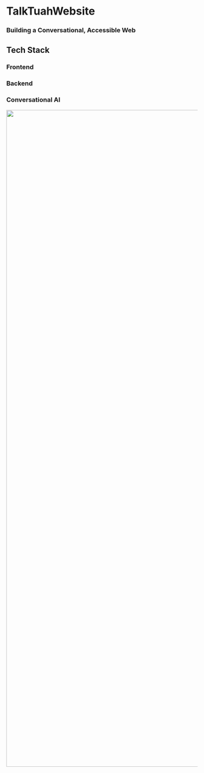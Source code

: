 # TalkTuahWebsite

### Building a Conversational, Accessible Web

## Tech Stack 
### Frontend
### Backend
### Conversational AI

<p align="center">
    <a href="#">
        <img width="1728" alt="TalkTuahWeb" src="https://github.com/andrew-wang0/ai-screen-reader/blob/main/TalkTuahWeb.png">
    </a>
</p>
